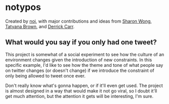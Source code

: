 notypos
========

Created by <a href="http://noj.cc">noj</a>, with major contributions and ideas
from <a href="https://twitter.com/sharonw">Sharon Wong</a>,
<a href="http://www.tatyanabrown.com/">Tatyana Brown</a>, and
<a href="https://twitter.com/binaryderrick">Derrick Carr</a>.

## What would you say if you only had one tweet?

This project is somewhat of a social experiment to see how the culture of an
environment changes given the introduction of new constraints.  In this
specific example, I'd like to see how the theme and tone of what people say on
twitter changes (or doesn't change) if we introduce the constraint of only
being allowed to tweet once ever.

Don't really know what's gonna happen, or if it'll even get used.  The project
is almost designed in a way that would make it not go viral, so I doubt it'll
get much attention, but the attention it gets will be interesting, I'm sure.

